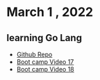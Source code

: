 # March 1 , 2022 
## learning Go Lang
* [Github Repo](https://github.com/Riyaz-khan-shuvo/go)
* [Boot camp Video 17 ](https://youtu.be/v2LWFIHeHOo)
* [Boot camp Video 18 ](https://youtu.be/F8wpRQw39Ho)